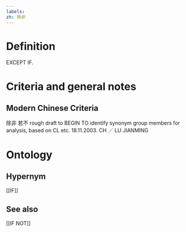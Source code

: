 ```yaml
---
labels: 
zh: 除非
---
```


# Definition
EXCEPT IF.
# Criteria and general notes
## Modern Chinese Criteria
除非
若不
rough draft to BEGIN TO identify synonym group members for analysis, based on CL etc. 18.11.2003. CH ／ LU JIANMING
# Ontology

## Hypernym
[[IF]]
## See also
[[IF NOT]]